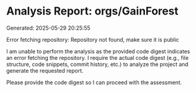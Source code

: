 # Analysis Report: orgs/GainForest

Generated: 2025-05-29 20:25:55

Error fetching repository: Repository not found, make sure it is public

I am unable to perform the analysis as the provided code digest indicates an error fetching the repository. I require the actual code digest (e.g., file structure, code snippets, commit history, etc.) to analyze the project and generate the requested report.

Please provide the code digest so I can proceed with the assessment.